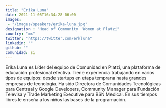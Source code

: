 ```yaml
---
title: "Erika Luna"
date: 2021-11-05T16:34:28-06:00
images: 
 - "/images/speakers/erika-luna.jpg"
designation : "Head of Community  Women at Platzi"
country: "mx"
twitter: "https://twitter.com/erkluna"
linkedin: ""
github: ""
comunidad: si
---
```


Erika Luna es Líder del equipo de Comunidad en Platzi, una plataforma de educación profesional efectiva.
Tiene experiencia trabajando en varios tipos de equipos: desde startups en etapa temprana hasta grandes empresas de tecnología. Ha sido Directora de Comunidades Tecnológicas para Centraal y Google Developers, Community Manager para Fundación Televisa y Trade Marketing Executive para BSN Medical. En sus tiempos libres le enseña a los niños las bases de la programación.
